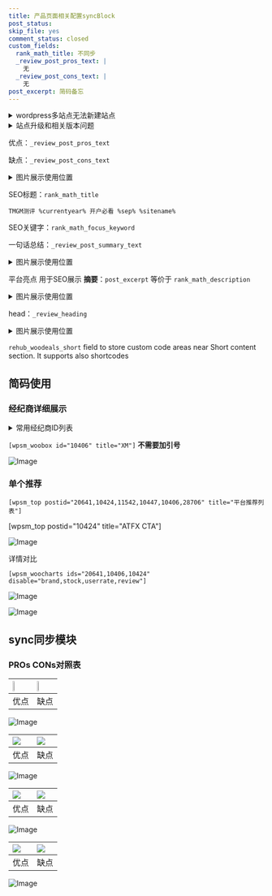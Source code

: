 ```yaml
---
title: 产品页面相关配置syncBlock
post_status: 
skip_file: yes
comment_status: closed
custom_fields:
  rank_math_title: 不同步
  _review_post_pros_text: |
    无
  _review_post_cons_text: |
    无
post_excerpt: 简码备忘
---
```

<details><summary>wordpress多站点无法新建站点</summary>

<li>和报错需要清理cookies一样的原因</li>
<li>wp-config.php里面<code>define( 'SUBDOMAIN_INSTALL', false );//子域名安装</code></li>
<li>新建子站点是用<code>define( 'SUBDOMAIN_INSTALL', true);//子域名安装</code> 完成以后，改成<code>false</code></li>
</details>

<details><summary>站点升级和相关版本问题</summary>

<p>wordpress：5.9.9
woocommerce：7.5.1
出现问题的地方：主题选项里面>><strong>Product layout >>compact style</strong></p>
<p>如何出现没有用过的字段 导致无法保存。先导出配置 然后进行修改，后面再次恢复即可。</p>
<p>出现部分字段无法显示时，需要返回默认布局后，对产品进行保存就好了。</p>
<p></p>
</details>

优点：`_review_post_pros_text`

缺点：`_review_post_cons_text`

<details><summary>图片展示使用位置</summary>

<img src="https://prod-files-secure.s3.us-west-2.amazonaws.com/39ed1227-6d7d-4570-be36-9ccd4a2c4241/f51d3d83-55d4-4bdf-9604-f37ec77ab556/Untitled.png?X-Amz-Algorithm=AWS4-HMAC-SHA256&X-Amz-Content-Sha256=UNSIGNED-PAYLOAD&X-Amz-Credential=ASIAZI2LB466ZQLW4Y5X%2F20250211%2Fus-west-2%2Fs3%2Faws4_request&X-Amz-Date=20250211T165520Z&X-Amz-Expires=3600&X-Amz-Security-Token=IQoJb3JpZ2luX2VjEMH%2F%2F%2F%2F%2F%2F%2F%2F%2F%2FwEaCXVzLXdlc3QtMiJGMEQCIEPnozMVrAlqQNcUmgizqTZEH%2BPmtWKEeH9uY6e%2B6hNeAiBOrOoM8dbIpDMQrRGz9VnIejXP7X0Gf4zHOL3egoFbISqIBAja%2F%2F%2F%2F%2F%2F%2F%2F%2F%2F8BEAAaDDYzNzQyMzE4MzgwNSIMXMWqvFZ73ehYIHzMKtwDqZq3TTrc8Zfu4ggLyk2MvEsLUYo82aq%2B4ybkOhVmlYXHQwPmMnnE4WvhZDjm%2B8Na9Zjks3WurZp0KTGVTGq71pIn59%2F5aJJKbgbXjwlnTdo%2F1mvw%2Bf4Z6737YDhWDCmt4rBLf4fP8teZqerU1Bm%2BgAf1NF%2Fq%2ByN2c7pxIV6MC1b3uXXJfu8%2FlhdZM00o1FgFNH0T3WRpMfMWaAWDU2MaziAyY6L1sqkn0AFHfpEe4H5t20h1QD0c%2BzhX%2FPFIRUmabkesS1D3XSILFrIJ7R2o4xIidFT0kulKxRii4nXQN7GW3T7Q8bRBlqynrZzGzm07y6%2FYoF4gZprfHrC3m6h8G%2F8aINxahH7Lv7Nzpbt0K3nRtOIdyq99WiADwm2FciEVeNheKeDuwGbBnYyrxkTRfWblDcRSNxbBWPcKbiuGJlxJOTeCKGlcz6zSlQ1ut1vHYFvvD6VQ8OpB2sNKUDoOmgbXy1zeWmSyb7rluY19sIk%2BmGnJYfHoVAVFH65spmIRHyv%2FQ%2B6ya2hPbVzYR5Mq6OCx5ddWjb5AFUcB7JMzPYumr05l4Wbms9RMfbIiBteGwJFKMJp6knVmY7Q9dMOrmpHrToKvea1P4rsfiVii4p8Xq8r4gjG55iFh0LAwz%2FatvQY6pgGvoeizmAVt%2B%2BdXkHic6v2p2tWAElFS8NsXYlAOhzpDD8GWp9ZypdSTj9wI3x5xVBTj6twDCD2G7wYwQnEoBD0CSbuVUmHUwJPaCABJkYZPunH7ITqs8PThGvG0Ap4i4JjpbmrlKGN9F74yHeaUXfPjvw7xrx6wLg5z8d6z019PP79KfQpzVk0uXnwC%2BXd8HGgvLHCQPxuf1Lg9JfwmW0xWtvMfs0vi&X-Amz-Signature=5823ba89786f3eb3886fe8aa26bda8c91837c33f15bc62f77dbd913c9000caee&X-Amz-SignedHeaders=host&x-id=GetObject" alt="Image">
</details>

SEO标题：`rank_math_title`

`TMGM测评 %currentyear% 开户必看 %sep% %sitename%`

SEO关键字：`rank_math_focus_keyword`

一句话总结：`_review_post_summary_text`

<details><summary>图片展示使用位置</summary>

<img src="https://prod-files-secure.s3.us-west-2.amazonaws.com/39ed1227-6d7d-4570-be36-9ccd4a2c4241/4b96a922-296c-4f4e-8630-d1c870cbce01/Untitled.png?X-Amz-Algorithm=AWS4-HMAC-SHA256&X-Amz-Content-Sha256=UNSIGNED-PAYLOAD&X-Amz-Credential=ASIAZI2LB466W7SKF2WO%2F20250211%2Fus-west-2%2Fs3%2Faws4_request&X-Amz-Date=20250211T165520Z&X-Amz-Expires=3600&X-Amz-Security-Token=IQoJb3JpZ2luX2VjEMH%2F%2F%2F%2F%2F%2F%2F%2F%2F%2FwEaCXVzLXdlc3QtMiJIMEYCIQDOiKJBWLDgfUsE3Y1MBzW%2F5bv4USpNlYTqXX1q5PivWQIhAPvVycmbhJCmOzHEStPTkyJ5Hx563Z%2FDguisr0JG9ojjKogECNr%2F%2F%2F%2F%2F%2F%2F%2F%2F%2FwEQABoMNjM3NDIzMTgzODA1IgyKlz0i4TCOUE3%2FfGcq3APYhPXMOotQwhHWOi8HihurBUzcm7DdP5xADShDJeEqSMqJC4ToFzKo04rzWQ7%2Bwt7yAYH1bwtEUnreKQHQWoos0FCcifVm4ihsqIKM6jzsFpILq3hIpa8UfNWh5eIMITlTr8h0U93S97UgaLRHiKDzHtgy25soq0N7suTzD9fXih7p1atsTD19E6Wp9a%2FoLh01sX0rrjOJOcO59wxcB4CB3Z7tj54EiBODhfVq51vVHPkmaec45yi1hZT9oQtRagpcpJf7PgQCTALGcz9rCBmTcK3wuDi4JfNfs9LC3T984LIsTHAUOf4%2BcSzEjOKRkYmKHdGjGH7ozDPWr9dMbrYI3A8E6UdTc5LYQVjH5PoUPGWRTJ%2F9tAXzKhaFZZ6guyuLGw6soPxtH4U7FmMh5t%2B3x7vmPT09HykD%2FIV5KWpeGf5esQ2pu0dtPpPG098n%2BHJ7fYv8YYQwAPr%2Fp1VUWym%2Fo%2Fn2oSx1tNv13sT%2BjzQ9eCgPqCe8283uZrXIeDtOUA1IQfXZlEkAHdBr7%2B6dFWmjrMNfmG1KgOwbE94n8SCNzu5O15wf%2B6sCCdoqzsZ%2Be62xocAWpbzqvNjGagBDXZ0L%2F92dT0Mw2eELn22UgxAGTXS4ec86G2YR8greATCJ9q29BjqkARSEtdWGHpijcIpgrJhckM0ZOLNmIEHgMbVwUp50h2Q8cB%2FerMpZ5iERVORYXVVs7yYkzTCZBOCayAinspyB%2F36MR8MWnVBXoCV5ilvwiM8%2FIBoEbsfJFpSVzdYIffJoEaZtuahi48cler8jBoKURveOhYN3hymBu6dL1hvpdgYn684sjm3NeYJcGBn%2Ff3eXCURW2pic8ar05o5r2D8a8kHE9jAK&X-Amz-Signature=a6eb22b15669327f3c6b6a751a1b06846c79e011c20232c9878c0583481770aa&X-Amz-SignedHeaders=host&x-id=GetObject" alt="Image">
</details>

平台亮点 用于SEO展示 **摘要**：`post_excerpt`  等价于 `rank_math_description`

<details><summary>图片展示使用位置</summary>

<img src="https://prod-files-secure.s3.us-west-2.amazonaws.com/39ed1227-6d7d-4570-be36-9ccd4a2c4241/1ee11f63-b60a-4dfe-a7a7-d58ff23b5d88/Untitled.png?X-Amz-Algorithm=AWS4-HMAC-SHA256&X-Amz-Content-Sha256=UNSIGNED-PAYLOAD&X-Amz-Credential=ASIAZI2LB466VVG377E7%2F20250211%2Fus-west-2%2Fs3%2Faws4_request&X-Amz-Date=20250211T165521Z&X-Amz-Expires=3600&X-Amz-Security-Token=IQoJb3JpZ2luX2VjEMH%2F%2F%2F%2F%2F%2F%2F%2F%2F%2FwEaCXVzLXdlc3QtMiJHMEUCIAkjQcnPStmN5llCx8Xbdh4YfooIKe28thiqodJKWJ6lAiEAzQ9TTqkrfCbBc05cKvQ%2FZ%2BO3ugOp5ySnwrtRIPvxtnkqiAQI2f%2F%2F%2F%2F%2F%2F%2F%2F%2F%2FARAAGgw2Mzc0MjMxODM4MDUiDPHDy4WDBJWhbyZA0SrcA%2FIeKjRHnRdapV3WY534UJ%2BNpH2%2BnxWnQ3HDh1p5kEYJ%2Bc4t7ysOPM31IR4ft1V4sz7m6hKKi4Fpcao6%2Bh3u3xsHfXCHWP2OFLdP1ac8oycGQjDaTOJYZ0lnS1uR1b3JxVojtGrfWxL7m4g3Za0QfpjDCKemynIRhL4NSNZ6wn7BW85t9QbUeX9YBY9AeF8z4IWBsfT4gDTIdxjXbaH0fH7dJ%2FYtVkOIsdEwNi2YHYjNJtW2sTuQFVHCHCK1HGflrK8J1bptezZ9JsPuTyhn1TN5v2fFBl3kM%2BhLMgyMiEDVikBFq%2BNK1eTSyvHAJ56vmzo748TYbpUNHhRyRjNRI7LL%2FtK%2Fe6zY2U3CtGwcoBEW1BPUJA4EOtHvUCG74%2FhThWBbJ7UAGSf9CgMHrwnKjy1Ft8C1TiOthkKRuxu5XODWu9y3u5BhMxiRp%2FCDNyu1OIsbLNoCAkePLbn5Q%2BBwXaevHHVxqK1e1vxI175z9Q5b%2Bcc3Br8%2Bx4o00Y2xsxyzqYKbFWyYLnAJ32YnCpAyQiKjNXcO06SgDgid7Jch3mNnNzRFqXitjvr0o5oQ1xLpJxdc5tNmZaLxHMObZtnEyEbPeWWPguRM89Vk3o2AXxqfjfNUb5YhDFTNB8%2FGMJD3rb0GOqUBGsRzexLlGrp4sRpf0gjx0csBVEW7dm7nTjoKneZO9HdOXbWti%2FeBMEuVETuRmJX1rBowAXuUVKtFXRFguHqvYsGUf9UrlMdM%2FzC0b957xkGkZEpUhoaoIWP8nq8BGNXCl9XANZCuaUJTfE4PsuHQHUT4K%2BM2zVpP24T5nQQ6pgkfDoOT04X7hJSAhNQiBzt%2BDAeo0%2By3P1tNCC0vHfwYXcBlMQxo&X-Amz-Signature=21c653ff82e72a5df384b826e511bc06c17b2bb8c3ed03e28b4c6037a4e32d78&X-Amz-SignedHeaders=host&x-id=GetObject" alt="Image">
<img src="https://prod-files-secure.s3.us-west-2.amazonaws.com/39ed1227-6d7d-4570-be36-9ccd4a2c4241/ad4118b5-78d8-4fbe-801e-3b29b5d99c01/Untitled.png?X-Amz-Algorithm=AWS4-HMAC-SHA256&X-Amz-Content-Sha256=UNSIGNED-PAYLOAD&X-Amz-Credential=ASIAZI2LB466VVG377E7%2F20250211%2Fus-west-2%2Fs3%2Faws4_request&X-Amz-Date=20250211T165521Z&X-Amz-Expires=3600&X-Amz-Security-Token=IQoJb3JpZ2luX2VjEMH%2F%2F%2F%2F%2F%2F%2F%2F%2F%2FwEaCXVzLXdlc3QtMiJHMEUCIAkjQcnPStmN5llCx8Xbdh4YfooIKe28thiqodJKWJ6lAiEAzQ9TTqkrfCbBc05cKvQ%2FZ%2BO3ugOp5ySnwrtRIPvxtnkqiAQI2f%2F%2F%2F%2F%2F%2F%2F%2F%2F%2FARAAGgw2Mzc0MjMxODM4MDUiDPHDy4WDBJWhbyZA0SrcA%2FIeKjRHnRdapV3WY534UJ%2BNpH2%2BnxWnQ3HDh1p5kEYJ%2Bc4t7ysOPM31IR4ft1V4sz7m6hKKi4Fpcao6%2Bh3u3xsHfXCHWP2OFLdP1ac8oycGQjDaTOJYZ0lnS1uR1b3JxVojtGrfWxL7m4g3Za0QfpjDCKemynIRhL4NSNZ6wn7BW85t9QbUeX9YBY9AeF8z4IWBsfT4gDTIdxjXbaH0fH7dJ%2FYtVkOIsdEwNi2YHYjNJtW2sTuQFVHCHCK1HGflrK8J1bptezZ9JsPuTyhn1TN5v2fFBl3kM%2BhLMgyMiEDVikBFq%2BNK1eTSyvHAJ56vmzo748TYbpUNHhRyRjNRI7LL%2FtK%2Fe6zY2U3CtGwcoBEW1BPUJA4EOtHvUCG74%2FhThWBbJ7UAGSf9CgMHrwnKjy1Ft8C1TiOthkKRuxu5XODWu9y3u5BhMxiRp%2FCDNyu1OIsbLNoCAkePLbn5Q%2BBwXaevHHVxqK1e1vxI175z9Q5b%2Bcc3Br8%2Bx4o00Y2xsxyzqYKbFWyYLnAJ32YnCpAyQiKjNXcO06SgDgid7Jch3mNnNzRFqXitjvr0o5oQ1xLpJxdc5tNmZaLxHMObZtnEyEbPeWWPguRM89Vk3o2AXxqfjfNUb5YhDFTNB8%2FGMJD3rb0GOqUBGsRzexLlGrp4sRpf0gjx0csBVEW7dm7nTjoKneZO9HdOXbWti%2FeBMEuVETuRmJX1rBowAXuUVKtFXRFguHqvYsGUf9UrlMdM%2FzC0b957xkGkZEpUhoaoIWP8nq8BGNXCl9XANZCuaUJTfE4PsuHQHUT4K%2BM2zVpP24T5nQQ6pgkfDoOT04X7hJSAhNQiBzt%2BDAeo0%2By3P1tNCC0vHfwYXcBlMQxo&X-Amz-Signature=3cf58324207f01ad9e838f3fb2b5f5280a99b6d877945b32eaf38acf6dc89059&X-Amz-SignedHeaders=host&x-id=GetObject" alt="Image">
<img src="https://prod-files-secure.s3.us-west-2.amazonaws.com/39ed1227-6d7d-4570-be36-9ccd4a2c4241/a38cf7c9-a79c-4b64-9e94-13589fe0758b/Untitled.png?X-Amz-Algorithm=AWS4-HMAC-SHA256&X-Amz-Content-Sha256=UNSIGNED-PAYLOAD&X-Amz-Credential=ASIAZI2LB466VVG377E7%2F20250211%2Fus-west-2%2Fs3%2Faws4_request&X-Amz-Date=20250211T165521Z&X-Amz-Expires=3600&X-Amz-Security-Token=IQoJb3JpZ2luX2VjEMH%2F%2F%2F%2F%2F%2F%2F%2F%2F%2FwEaCXVzLXdlc3QtMiJHMEUCIAkjQcnPStmN5llCx8Xbdh4YfooIKe28thiqodJKWJ6lAiEAzQ9TTqkrfCbBc05cKvQ%2FZ%2BO3ugOp5ySnwrtRIPvxtnkqiAQI2f%2F%2F%2F%2F%2F%2F%2F%2F%2F%2FARAAGgw2Mzc0MjMxODM4MDUiDPHDy4WDBJWhbyZA0SrcA%2FIeKjRHnRdapV3WY534UJ%2BNpH2%2BnxWnQ3HDh1p5kEYJ%2Bc4t7ysOPM31IR4ft1V4sz7m6hKKi4Fpcao6%2Bh3u3xsHfXCHWP2OFLdP1ac8oycGQjDaTOJYZ0lnS1uR1b3JxVojtGrfWxL7m4g3Za0QfpjDCKemynIRhL4NSNZ6wn7BW85t9QbUeX9YBY9AeF8z4IWBsfT4gDTIdxjXbaH0fH7dJ%2FYtVkOIsdEwNi2YHYjNJtW2sTuQFVHCHCK1HGflrK8J1bptezZ9JsPuTyhn1TN5v2fFBl3kM%2BhLMgyMiEDVikBFq%2BNK1eTSyvHAJ56vmzo748TYbpUNHhRyRjNRI7LL%2FtK%2Fe6zY2U3CtGwcoBEW1BPUJA4EOtHvUCG74%2FhThWBbJ7UAGSf9CgMHrwnKjy1Ft8C1TiOthkKRuxu5XODWu9y3u5BhMxiRp%2FCDNyu1OIsbLNoCAkePLbn5Q%2BBwXaevHHVxqK1e1vxI175z9Q5b%2Bcc3Br8%2Bx4o00Y2xsxyzqYKbFWyYLnAJ32YnCpAyQiKjNXcO06SgDgid7Jch3mNnNzRFqXitjvr0o5oQ1xLpJxdc5tNmZaLxHMObZtnEyEbPeWWPguRM89Vk3o2AXxqfjfNUb5YhDFTNB8%2FGMJD3rb0GOqUBGsRzexLlGrp4sRpf0gjx0csBVEW7dm7nTjoKneZO9HdOXbWti%2FeBMEuVETuRmJX1rBowAXuUVKtFXRFguHqvYsGUf9UrlMdM%2FzC0b957xkGkZEpUhoaoIWP8nq8BGNXCl9XANZCuaUJTfE4PsuHQHUT4K%2BM2zVpP24T5nQQ6pgkfDoOT04X7hJSAhNQiBzt%2BDAeo0%2By3P1tNCC0vHfwYXcBlMQxo&X-Amz-Signature=06951d7583e477d2c75afef8a3c83e19974d5b383f314dbae65005c289a18c55&X-Amz-SignedHeaders=host&x-id=GetObject" alt="Image">
<img src="https://prod-files-secure.s3.us-west-2.amazonaws.com/39ed1227-6d7d-4570-be36-9ccd4a2c4241/7da6fc1e-d2ac-42ae-8c75-cb5749aa18f6/Untitled.png?X-Amz-Algorithm=AWS4-HMAC-SHA256&X-Amz-Content-Sha256=UNSIGNED-PAYLOAD&X-Amz-Credential=ASIAZI2LB466VVG377E7%2F20250211%2Fus-west-2%2Fs3%2Faws4_request&X-Amz-Date=20250211T165521Z&X-Amz-Expires=3600&X-Amz-Security-Token=IQoJb3JpZ2luX2VjEMH%2F%2F%2F%2F%2F%2F%2F%2F%2F%2FwEaCXVzLXdlc3QtMiJHMEUCIAkjQcnPStmN5llCx8Xbdh4YfooIKe28thiqodJKWJ6lAiEAzQ9TTqkrfCbBc05cKvQ%2FZ%2BO3ugOp5ySnwrtRIPvxtnkqiAQI2f%2F%2F%2F%2F%2F%2F%2F%2F%2F%2FARAAGgw2Mzc0MjMxODM4MDUiDPHDy4WDBJWhbyZA0SrcA%2FIeKjRHnRdapV3WY534UJ%2BNpH2%2BnxWnQ3HDh1p5kEYJ%2Bc4t7ysOPM31IR4ft1V4sz7m6hKKi4Fpcao6%2Bh3u3xsHfXCHWP2OFLdP1ac8oycGQjDaTOJYZ0lnS1uR1b3JxVojtGrfWxL7m4g3Za0QfpjDCKemynIRhL4NSNZ6wn7BW85t9QbUeX9YBY9AeF8z4IWBsfT4gDTIdxjXbaH0fH7dJ%2FYtVkOIsdEwNi2YHYjNJtW2sTuQFVHCHCK1HGflrK8J1bptezZ9JsPuTyhn1TN5v2fFBl3kM%2BhLMgyMiEDVikBFq%2BNK1eTSyvHAJ56vmzo748TYbpUNHhRyRjNRI7LL%2FtK%2Fe6zY2U3CtGwcoBEW1BPUJA4EOtHvUCG74%2FhThWBbJ7UAGSf9CgMHrwnKjy1Ft8C1TiOthkKRuxu5XODWu9y3u5BhMxiRp%2FCDNyu1OIsbLNoCAkePLbn5Q%2BBwXaevHHVxqK1e1vxI175z9Q5b%2Bcc3Br8%2Bx4o00Y2xsxyzqYKbFWyYLnAJ32YnCpAyQiKjNXcO06SgDgid7Jch3mNnNzRFqXitjvr0o5oQ1xLpJxdc5tNmZaLxHMObZtnEyEbPeWWPguRM89Vk3o2AXxqfjfNUb5YhDFTNB8%2FGMJD3rb0GOqUBGsRzexLlGrp4sRpf0gjx0csBVEW7dm7nTjoKneZO9HdOXbWti%2FeBMEuVETuRmJX1rBowAXuUVKtFXRFguHqvYsGUf9UrlMdM%2FzC0b957xkGkZEpUhoaoIWP8nq8BGNXCl9XANZCuaUJTfE4PsuHQHUT4K%2BM2zVpP24T5nQQ6pgkfDoOT04X7hJSAhNQiBzt%2BDAeo0%2By3P1tNCC0vHfwYXcBlMQxo&X-Amz-Signature=53bde37922b5cf58382f9789bbf80b6edd36c26954c6868a9acb97c1f9051fa7&X-Amz-SignedHeaders=host&x-id=GetObject" alt="Image">
<img src="https://prod-files-secure.s3.us-west-2.amazonaws.com/39ed1227-6d7d-4570-be36-9ccd4a2c4241/7e97f40a-eaee-47f5-b2f9-475f96808fa7/Untitled.png?X-Amz-Algorithm=AWS4-HMAC-SHA256&X-Amz-Content-Sha256=UNSIGNED-PAYLOAD&X-Amz-Credential=ASIAZI2LB466VVG377E7%2F20250211%2Fus-west-2%2Fs3%2Faws4_request&X-Amz-Date=20250211T165521Z&X-Amz-Expires=3600&X-Amz-Security-Token=IQoJb3JpZ2luX2VjEMH%2F%2F%2F%2F%2F%2F%2F%2F%2F%2FwEaCXVzLXdlc3QtMiJHMEUCIAkjQcnPStmN5llCx8Xbdh4YfooIKe28thiqodJKWJ6lAiEAzQ9TTqkrfCbBc05cKvQ%2FZ%2BO3ugOp5ySnwrtRIPvxtnkqiAQI2f%2F%2F%2F%2F%2F%2F%2F%2F%2F%2FARAAGgw2Mzc0MjMxODM4MDUiDPHDy4WDBJWhbyZA0SrcA%2FIeKjRHnRdapV3WY534UJ%2BNpH2%2BnxWnQ3HDh1p5kEYJ%2Bc4t7ysOPM31IR4ft1V4sz7m6hKKi4Fpcao6%2Bh3u3xsHfXCHWP2OFLdP1ac8oycGQjDaTOJYZ0lnS1uR1b3JxVojtGrfWxL7m4g3Za0QfpjDCKemynIRhL4NSNZ6wn7BW85t9QbUeX9YBY9AeF8z4IWBsfT4gDTIdxjXbaH0fH7dJ%2FYtVkOIsdEwNi2YHYjNJtW2sTuQFVHCHCK1HGflrK8J1bptezZ9JsPuTyhn1TN5v2fFBl3kM%2BhLMgyMiEDVikBFq%2BNK1eTSyvHAJ56vmzo748TYbpUNHhRyRjNRI7LL%2FtK%2Fe6zY2U3CtGwcoBEW1BPUJA4EOtHvUCG74%2FhThWBbJ7UAGSf9CgMHrwnKjy1Ft8C1TiOthkKRuxu5XODWu9y3u5BhMxiRp%2FCDNyu1OIsbLNoCAkePLbn5Q%2BBwXaevHHVxqK1e1vxI175z9Q5b%2Bcc3Br8%2Bx4o00Y2xsxyzqYKbFWyYLnAJ32YnCpAyQiKjNXcO06SgDgid7Jch3mNnNzRFqXitjvr0o5oQ1xLpJxdc5tNmZaLxHMObZtnEyEbPeWWPguRM89Vk3o2AXxqfjfNUb5YhDFTNB8%2FGMJD3rb0GOqUBGsRzexLlGrp4sRpf0gjx0csBVEW7dm7nTjoKneZO9HdOXbWti%2FeBMEuVETuRmJX1rBowAXuUVKtFXRFguHqvYsGUf9UrlMdM%2FzC0b957xkGkZEpUhoaoIWP8nq8BGNXCl9XANZCuaUJTfE4PsuHQHUT4K%2BM2zVpP24T5nQQ6pgkfDoOT04X7hJSAhNQiBzt%2BDAeo0%2By3P1tNCC0vHfwYXcBlMQxo&X-Amz-Signature=1335b8e5626ad135e9256fccbeb5f024931fa7ed26b91322e0abf6aebe2991c0&X-Amz-SignedHeaders=host&x-id=GetObject" alt="Image">
</details>

head：`_review_heading`

<details><summary>图片展示使用位置</summary>

<img src="https://prod-files-secure.s3.us-west-2.amazonaws.com/39ed1227-6d7d-4570-be36-9ccd4a2c4241/3a4650ad-9887-415c-889a-edd51fa54f27/Untitled.png?X-Amz-Algorithm=AWS4-HMAC-SHA256&X-Amz-Content-Sha256=UNSIGNED-PAYLOAD&X-Amz-Credential=ASIAZI2LB466ZN4R4GNK%2F20250211%2Fus-west-2%2Fs3%2Faws4_request&X-Amz-Date=20250211T165521Z&X-Amz-Expires=3600&X-Amz-Security-Token=IQoJb3JpZ2luX2VjEMH%2F%2F%2F%2F%2F%2F%2F%2F%2F%2FwEaCXVzLXdlc3QtMiJIMEYCIQDsF1a3SPZYtcNVwdnMsnX28MeZqoz9uSMg%2FumHMBSjYQIhAMcX6%2FdIAbC0zmb%2FDLR0Oy61elj72uqmdP8n5UuoxgyMKogECNr%2F%2F%2F%2F%2F%2F%2F%2F%2F%2FwEQABoMNjM3NDIzMTgzODA1Igye%2Bq%2BnfSsouX26v0Yq3AMTF73ItK62%2FuWb%2B4%2F%2F9m0lple2r%2FfqT4isJ3QL7Y68cj8Ik1IOytd3Y1py51vuMkjCa1Q03wGEFrCcBQCD3ZIZkD7xPbiZoYRJD6crNZV8o%2FFwKoZOGOtkx3ToQcd0X0%2B2EZNTj9lJ%2BQrUachsDapdz7uUfIKcz4DtD0U4Zjmlhmmy1TSyD8YkdZIDFsNmiib3K44fLbqgVUiTd9Dwt0FrIL4ldVquZxDLhmU87NFPt%2BuTaVgikZZBY%2Bo%2BaFiHZAmqCcA4PWRKJKZrmdw%2B6tkcaXsF5o41S4ykCrUulSYkQLEzsiLOX4b6SYdgZHz6Dqel%2BZIpl%2F1xGESvEDHE5aKyMxmLTM86n6EnB%2Fc8NueIp55y%2BWeqHtDhdPfkFcxEVZJIn5Njy3u2%2FyDUeTXGXWINvNLIu5ZR%2BWEFfYK7j5o%2FYUrjgDnXT8bVwBg6ttjPTsCE2h6QL3qFXzVCMPeSFlKU85MAnFhTlXop101JX7XyBZZAy0qVlrZIBqr2DCzQeQxfoT7xSB2Ognoa3vsA0CZPGtTQUYgbZK1My3PGpfyIs4ReZgnj03y7e0mO%2BqKCJW59P8s77AIGigznKJysHTJlCjRneANi7%2B%2FP7doXhjrWmf9%2BhAK02aNCx9kVADCU9q29BjqkAdkaVlhCibOvfy1BDceKPuheHgvLgL7EsIlrq5FcCcXF0MA6f0BlF7Xq1FPJYQg3cqomQqisdkoiZOgVBDl3LVVnUuF68aNNdl63OJHfwohCrbXF9UvGf1ODTSbvii1ktu4nLnYVKq%2B7%2B2nC4UzYo%2FBPvDwk%2Fh8D23U%2BDnhSgPvCqU1AnXwsm6KMxFfV5Kbr8CHOa4matZVAXcj9AcRq0h0ko9J7&X-Amz-Signature=972d9da0065d9ccba82bc45d51bcc1941b935bc8f7e31ced811a3139bd82f7ad&X-Amz-SignedHeaders=host&x-id=GetObject" alt="Image">
</details>

`rehub_woodeals_short`	field to store custom code areas near Short content section. It supports also shortcodes



## 简码使用

### 经纪商详细展示

<details><summary>常用经纪商ID列表</summary>

<pre><code class="php">嘉盛 ===> 20641  [wpsm_woobox id="20641" title="嘉盛"]
易信easymarkets ===> 11542  [wpsm_woobox id="11542" title="易信easymarkets"]
ATFX外汇 ===> 10424  [wpsm_woobox id="10424" title="ATFX"]
XM ===> 10406  [wpsm_woobox id="10406" title="XM"]
TMGM ===> 29622  [wpsm_woobox id="29622" title="TMGM"]
HYCM ===> 10447  [wpsm_woobox id="10447" title="HYCM"]
fpmarkets澳福外汇 ===> 20639  [wpsm_woobox id="20639" title="fpmarkets澳福外汇"]</code></pre>
</details>

`[wpsm_woobox id="10406" title="XM"]` **不需要加引号**

![Image](https://prod-files-secure.s3.us-west-2.amazonaws.com/39ed1227-6d7d-4570-be36-9ccd4a2c4241/4f898f9d-0fa7-4e43-acd3-ac6bc7be575a/Untitled.png?X-Amz-Algorithm=AWS4-HMAC-SHA256&X-Amz-Content-Sha256=UNSIGNED-PAYLOAD&X-Amz-Credential=ASIAZI2LB466ZGLFOWL5%2F20250211%2Fus-west-2%2Fs3%2Faws4_request&X-Amz-Date=20250211T165519Z&X-Amz-Expires=3600&X-Amz-Security-Token=IQoJb3JpZ2luX2VjEMH%2F%2F%2F%2F%2F%2F%2F%2F%2F%2FwEaCXVzLXdlc3QtMiJGMEQCIBNlHYWe1hfWPhdjqPx%2FVGCF65Rzq%2BSKacpHIJTsskwsAiAw3%2FqerMlQgKP0zRKGiJ7AFXCU6oZMfbUOLpcv4Zij%2FiqIBAja%2F%2F%2F%2F%2F%2F%2F%2F%2F%2F8BEAAaDDYzNzQyMzE4MzgwNSIMkmi6XKSiWe6jNIllKtwDSBQRajQhtwC%2BiXWbrnvXm%2FI9vKQ7kn6miS7NJVnlSbsDhcw9A7%2FzZK2B%2Brxt8dDr%2FcyfYZ1kQzW3zfusdDYpsclyqXRqXeXCd9RSKbtd47EQra0%2B6cDM2U2tNUXQiC7HWuPFAWdAJYgaboJVGBgVQ%2F6iN94nrK5El7d0x3SrDJa1D7JEEhrMrZnPkV7wa5f7TaMfflxska5rZoMpyhK16zVsmnd%2BbZ7xOnF2FakNEP4o9Cg5WrtuwmDYjsgaEKS4yZbYC6%2Fo0fcp23bUse7oRCOhUJwQ8BI9%2BZbSQlQnGA0MB4AVRtDeN8N7%2FbAkbIH3%2Ftev4VbdnAgxi0fuoEev%2B9Z8yabKoJztkuQr%2BFgl2n3kZKczmmhC%2FlNJ4zuTqi5sdTBat8c43zu7CaVCDZaxkdj8QLmR5X2ZiCHMvhGDxhis3Jv4pGfmO4Ini3%2F292SFHHlCg%2BB1%2F%2B%2FNixdxu7AXW6dzd6vrBfiFoEfkENkS5n2ZYaNSyoQSwJLMgJivwBl4SkkbFeCoPuUx5ejChDYX4n1y8g2kcsiMi2GmEey9kOmW%2FFYYKvtTgCOmt7JGcLIXTiOh%2FiEAVg4lUTMC8SlBPMUDAwhtfRNnwxWoh480lbNn3im3eKgAkvK2s3Qwk%2FatvQY6pgHshOUyg03BeWPjyOVY93C2nFX3%2BwN1vuOFkxybVsn28MvqrgRCg5C%2FCm11Dv8Ma6BUIEmC9DOaYgcFZXxyfazQtDIcx8DN9VkKKVvi3XlYuhq9y%2F%2BHA53yRgxiU3E8TwqJmglH%2Fojlh3Ow0gt31OAvFesoIb9C3esMqUkOqe%2FsePzGje3kkUzQyr4n11V5qgjspHidbv1UflyRIP4YgQkEUoVTHIS1&X-Amz-Signature=821298a7a1aa9a9d358b6c4cb82fdb876c564931c41c588bd3f570377d4ce92b&X-Amz-SignedHeaders=host&x-id=GetObject)

### 单个推荐
`[wpsm_top postid="20641,10424,11542,10447,10406,28706" title="平台推荐列表"]`

[wpsm_top postid="10424" title="ATFX CTA"]

![Image](https://prod-files-secure.s3.us-west-2.amazonaws.com/39ed1227-6d7d-4570-be36-9ccd4a2c4241/5ac620dc-51a8-48b6-b55d-91f47299193c/Untitled.png?X-Amz-Algorithm=AWS4-HMAC-SHA256&X-Amz-Content-Sha256=UNSIGNED-PAYLOAD&X-Amz-Credential=ASIAZI2LB466ZGLFOWL5%2F20250211%2Fus-west-2%2Fs3%2Faws4_request&X-Amz-Date=20250211T165519Z&X-Amz-Expires=3600&X-Amz-Security-Token=IQoJb3JpZ2luX2VjEMH%2F%2F%2F%2F%2F%2F%2F%2F%2F%2FwEaCXVzLXdlc3QtMiJGMEQCIBNlHYWe1hfWPhdjqPx%2FVGCF65Rzq%2BSKacpHIJTsskwsAiAw3%2FqerMlQgKP0zRKGiJ7AFXCU6oZMfbUOLpcv4Zij%2FiqIBAja%2F%2F%2F%2F%2F%2F%2F%2F%2F%2F8BEAAaDDYzNzQyMzE4MzgwNSIMkmi6XKSiWe6jNIllKtwDSBQRajQhtwC%2BiXWbrnvXm%2FI9vKQ7kn6miS7NJVnlSbsDhcw9A7%2FzZK2B%2Brxt8dDr%2FcyfYZ1kQzW3zfusdDYpsclyqXRqXeXCd9RSKbtd47EQra0%2B6cDM2U2tNUXQiC7HWuPFAWdAJYgaboJVGBgVQ%2F6iN94nrK5El7d0x3SrDJa1D7JEEhrMrZnPkV7wa5f7TaMfflxska5rZoMpyhK16zVsmnd%2BbZ7xOnF2FakNEP4o9Cg5WrtuwmDYjsgaEKS4yZbYC6%2Fo0fcp23bUse7oRCOhUJwQ8BI9%2BZbSQlQnGA0MB4AVRtDeN8N7%2FbAkbIH3%2Ftev4VbdnAgxi0fuoEev%2B9Z8yabKoJztkuQr%2BFgl2n3kZKczmmhC%2FlNJ4zuTqi5sdTBat8c43zu7CaVCDZaxkdj8QLmR5X2ZiCHMvhGDxhis3Jv4pGfmO4Ini3%2F292SFHHlCg%2BB1%2F%2B%2FNixdxu7AXW6dzd6vrBfiFoEfkENkS5n2ZYaNSyoQSwJLMgJivwBl4SkkbFeCoPuUx5ejChDYX4n1y8g2kcsiMi2GmEey9kOmW%2FFYYKvtTgCOmt7JGcLIXTiOh%2FiEAVg4lUTMC8SlBPMUDAwhtfRNnwxWoh480lbNn3im3eKgAkvK2s3Qwk%2FatvQY6pgHshOUyg03BeWPjyOVY93C2nFX3%2BwN1vuOFkxybVsn28MvqrgRCg5C%2FCm11Dv8Ma6BUIEmC9DOaYgcFZXxyfazQtDIcx8DN9VkKKVvi3XlYuhq9y%2F%2BHA53yRgxiU3E8TwqJmglH%2Fojlh3Ow0gt31OAvFesoIb9C3esMqUkOqe%2FsePzGje3kkUzQyr4n11V5qgjspHidbv1UflyRIP4YgQkEUoVTHIS1&X-Amz-Signature=66f22710de6d4acfbeb56fa9083d06a5aa4cde6edab1ade6f0a8f01213ec8b9b&X-Amz-SignedHeaders=host&x-id=GetObject)

详情对比

`[wpsm_woocharts ids="20641,10406,10424" disable="brand,stock,userrate,review"]`

![Image](https://prod-files-secure.s3.us-west-2.amazonaws.com/39ed1227-6d7d-4570-be36-9ccd4a2c4241/bf3ba45f-b9f3-4295-8aef-b4a495fd25f4/Untitled.png?X-Amz-Algorithm=AWS4-HMAC-SHA256&X-Amz-Content-Sha256=UNSIGNED-PAYLOAD&X-Amz-Credential=ASIAZI2LB466ZGLFOWL5%2F20250211%2Fus-west-2%2Fs3%2Faws4_request&X-Amz-Date=20250211T165519Z&X-Amz-Expires=3600&X-Amz-Security-Token=IQoJb3JpZ2luX2VjEMH%2F%2F%2F%2F%2F%2F%2F%2F%2F%2FwEaCXVzLXdlc3QtMiJGMEQCIBNlHYWe1hfWPhdjqPx%2FVGCF65Rzq%2BSKacpHIJTsskwsAiAw3%2FqerMlQgKP0zRKGiJ7AFXCU6oZMfbUOLpcv4Zij%2FiqIBAja%2F%2F%2F%2F%2F%2F%2F%2F%2F%2F8BEAAaDDYzNzQyMzE4MzgwNSIMkmi6XKSiWe6jNIllKtwDSBQRajQhtwC%2BiXWbrnvXm%2FI9vKQ7kn6miS7NJVnlSbsDhcw9A7%2FzZK2B%2Brxt8dDr%2FcyfYZ1kQzW3zfusdDYpsclyqXRqXeXCd9RSKbtd47EQra0%2B6cDM2U2tNUXQiC7HWuPFAWdAJYgaboJVGBgVQ%2F6iN94nrK5El7d0x3SrDJa1D7JEEhrMrZnPkV7wa5f7TaMfflxska5rZoMpyhK16zVsmnd%2BbZ7xOnF2FakNEP4o9Cg5WrtuwmDYjsgaEKS4yZbYC6%2Fo0fcp23bUse7oRCOhUJwQ8BI9%2BZbSQlQnGA0MB4AVRtDeN8N7%2FbAkbIH3%2Ftev4VbdnAgxi0fuoEev%2B9Z8yabKoJztkuQr%2BFgl2n3kZKczmmhC%2FlNJ4zuTqi5sdTBat8c43zu7CaVCDZaxkdj8QLmR5X2ZiCHMvhGDxhis3Jv4pGfmO4Ini3%2F292SFHHlCg%2BB1%2F%2B%2FNixdxu7AXW6dzd6vrBfiFoEfkENkS5n2ZYaNSyoQSwJLMgJivwBl4SkkbFeCoPuUx5ejChDYX4n1y8g2kcsiMi2GmEey9kOmW%2FFYYKvtTgCOmt7JGcLIXTiOh%2FiEAVg4lUTMC8SlBPMUDAwhtfRNnwxWoh480lbNn3im3eKgAkvK2s3Qwk%2FatvQY6pgHshOUyg03BeWPjyOVY93C2nFX3%2BwN1vuOFkxybVsn28MvqrgRCg5C%2FCm11Dv8Ma6BUIEmC9DOaYgcFZXxyfazQtDIcx8DN9VkKKVvi3XlYuhq9y%2F%2BHA53yRgxiU3E8TwqJmglH%2Fojlh3Ow0gt31OAvFesoIb9C3esMqUkOqe%2FsePzGje3kkUzQyr4n11V5qgjspHidbv1UflyRIP4YgQkEUoVTHIS1&X-Amz-Signature=4df5ac6adc796a83f09f51fe46351f535eb08b79bc69624d8924809027eebe59&X-Amz-SignedHeaders=host&x-id=GetObject)

![Image](https://prod-files-secure.s3.us-west-2.amazonaws.com/39ed1227-6d7d-4570-be36-9ccd4a2c4241/30bc56ef-f383-4b48-9768-2ebc9e436ec0/Untitled.png?X-Amz-Algorithm=AWS4-HMAC-SHA256&X-Amz-Content-Sha256=UNSIGNED-PAYLOAD&X-Amz-Credential=ASIAZI2LB466ZGLFOWL5%2F20250211%2Fus-west-2%2Fs3%2Faws4_request&X-Amz-Date=20250211T165519Z&X-Amz-Expires=3600&X-Amz-Security-Token=IQoJb3JpZ2luX2VjEMH%2F%2F%2F%2F%2F%2F%2F%2F%2F%2FwEaCXVzLXdlc3QtMiJGMEQCIBNlHYWe1hfWPhdjqPx%2FVGCF65Rzq%2BSKacpHIJTsskwsAiAw3%2FqerMlQgKP0zRKGiJ7AFXCU6oZMfbUOLpcv4Zij%2FiqIBAja%2F%2F%2F%2F%2F%2F%2F%2F%2F%2F8BEAAaDDYzNzQyMzE4MzgwNSIMkmi6XKSiWe6jNIllKtwDSBQRajQhtwC%2BiXWbrnvXm%2FI9vKQ7kn6miS7NJVnlSbsDhcw9A7%2FzZK2B%2Brxt8dDr%2FcyfYZ1kQzW3zfusdDYpsclyqXRqXeXCd9RSKbtd47EQra0%2B6cDM2U2tNUXQiC7HWuPFAWdAJYgaboJVGBgVQ%2F6iN94nrK5El7d0x3SrDJa1D7JEEhrMrZnPkV7wa5f7TaMfflxska5rZoMpyhK16zVsmnd%2BbZ7xOnF2FakNEP4o9Cg5WrtuwmDYjsgaEKS4yZbYC6%2Fo0fcp23bUse7oRCOhUJwQ8BI9%2BZbSQlQnGA0MB4AVRtDeN8N7%2FbAkbIH3%2Ftev4VbdnAgxi0fuoEev%2B9Z8yabKoJztkuQr%2BFgl2n3kZKczmmhC%2FlNJ4zuTqi5sdTBat8c43zu7CaVCDZaxkdj8QLmR5X2ZiCHMvhGDxhis3Jv4pGfmO4Ini3%2F292SFHHlCg%2BB1%2F%2B%2FNixdxu7AXW6dzd6vrBfiFoEfkENkS5n2ZYaNSyoQSwJLMgJivwBl4SkkbFeCoPuUx5ejChDYX4n1y8g2kcsiMi2GmEey9kOmW%2FFYYKvtTgCOmt7JGcLIXTiOh%2FiEAVg4lUTMC8SlBPMUDAwhtfRNnwxWoh480lbNn3im3eKgAkvK2s3Qwk%2FatvQY6pgHshOUyg03BeWPjyOVY93C2nFX3%2BwN1vuOFkxybVsn28MvqrgRCg5C%2FCm11Dv8Ma6BUIEmC9DOaYgcFZXxyfazQtDIcx8DN9VkKKVvi3XlYuhq9y%2F%2BHA53yRgxiU3E8TwqJmglH%2Fojlh3Ow0gt31OAvFesoIb9C3esMqUkOqe%2FsePzGje3kkUzQyr4n11V5qgjspHidbv1UflyRIP4YgQkEUoVTHIS1&X-Amz-Signature=4214267017f831588c02d3fa610d87d704be5308960a3305f88ddd8c5063bb21&X-Amz-SignedHeaders=host&x-id=GetObject)

## sync同步模块

### PROs CONs对照表

| <img src="https://cdn.ifttt.fun/gh/jarlin8/OSS@main/icons/customize/pros.svg" height="auto" width="37.3%"> | <img src="https://cdn.ifttt.fun/gh/jarlin8/OSS@main/icons/customize/cons.svg" height="auto" width="28.8%"> |
| :--- | :--- |
| 优点 | 缺点 |

![Image](https://prod-files-secure.s3.us-west-2.amazonaws.com/39ed1227-6d7d-4570-be36-9ccd4a2c4241/8742b755-dfb5-4004-9a5f-d6e561664bd8/Untitled.png?X-Amz-Algorithm=AWS4-HMAC-SHA256&X-Amz-Content-Sha256=UNSIGNED-PAYLOAD&X-Amz-Credential=ASIAZI2LB466ZGLFOWL5%2F20250211%2Fus-west-2%2Fs3%2Faws4_request&X-Amz-Date=20250211T165519Z&X-Amz-Expires=3600&X-Amz-Security-Token=IQoJb3JpZ2luX2VjEMH%2F%2F%2F%2F%2F%2F%2F%2F%2F%2FwEaCXVzLXdlc3QtMiJGMEQCIBNlHYWe1hfWPhdjqPx%2FVGCF65Rzq%2BSKacpHIJTsskwsAiAw3%2FqerMlQgKP0zRKGiJ7AFXCU6oZMfbUOLpcv4Zij%2FiqIBAja%2F%2F%2F%2F%2F%2F%2F%2F%2F%2F8BEAAaDDYzNzQyMzE4MzgwNSIMkmi6XKSiWe6jNIllKtwDSBQRajQhtwC%2BiXWbrnvXm%2FI9vKQ7kn6miS7NJVnlSbsDhcw9A7%2FzZK2B%2Brxt8dDr%2FcyfYZ1kQzW3zfusdDYpsclyqXRqXeXCd9RSKbtd47EQra0%2B6cDM2U2tNUXQiC7HWuPFAWdAJYgaboJVGBgVQ%2F6iN94nrK5El7d0x3SrDJa1D7JEEhrMrZnPkV7wa5f7TaMfflxska5rZoMpyhK16zVsmnd%2BbZ7xOnF2FakNEP4o9Cg5WrtuwmDYjsgaEKS4yZbYC6%2Fo0fcp23bUse7oRCOhUJwQ8BI9%2BZbSQlQnGA0MB4AVRtDeN8N7%2FbAkbIH3%2Ftev4VbdnAgxi0fuoEev%2B9Z8yabKoJztkuQr%2BFgl2n3kZKczmmhC%2FlNJ4zuTqi5sdTBat8c43zu7CaVCDZaxkdj8QLmR5X2ZiCHMvhGDxhis3Jv4pGfmO4Ini3%2F292SFHHlCg%2BB1%2F%2B%2FNixdxu7AXW6dzd6vrBfiFoEfkENkS5n2ZYaNSyoQSwJLMgJivwBl4SkkbFeCoPuUx5ejChDYX4n1y8g2kcsiMi2GmEey9kOmW%2FFYYKvtTgCOmt7JGcLIXTiOh%2FiEAVg4lUTMC8SlBPMUDAwhtfRNnwxWoh480lbNn3im3eKgAkvK2s3Qwk%2FatvQY6pgHshOUyg03BeWPjyOVY93C2nFX3%2BwN1vuOFkxybVsn28MvqrgRCg5C%2FCm11Dv8Ma6BUIEmC9DOaYgcFZXxyfazQtDIcx8DN9VkKKVvi3XlYuhq9y%2F%2BHA53yRgxiU3E8TwqJmglH%2Fojlh3Ow0gt31OAvFesoIb9C3esMqUkOqe%2FsePzGje3kkUzQyr4n11V5qgjspHidbv1UflyRIP4YgQkEUoVTHIS1&X-Amz-Signature=82e09435c77d69131108e8b63cd427bad815def3a8f737b7fd882aa11bc97ec6&X-Amz-SignedHeaders=host&x-id=GetObject)

| <img src="https://cdn.ifttt.fun/gh/jarlin8/OSS@main/icons/customize/pros1.svg" height="auto"> | <img src="https://cdn.ifttt.fun/gh/jarlin8/OSS@main/icons/customize/cons1.svg" height="auto"> |
| :--- | :--- |
| 优点 | 缺点 |

![Image](https://prod-files-secure.s3.us-west-2.amazonaws.com/39ed1227-6d7d-4570-be36-9ccd4a2c4241/806358f8-c9c4-4e17-bb35-c6c76a5397a5/Untitled.png?X-Amz-Algorithm=AWS4-HMAC-SHA256&X-Amz-Content-Sha256=UNSIGNED-PAYLOAD&X-Amz-Credential=ASIAZI2LB466ZGLFOWL5%2F20250211%2Fus-west-2%2Fs3%2Faws4_request&X-Amz-Date=20250211T165519Z&X-Amz-Expires=3600&X-Amz-Security-Token=IQoJb3JpZ2luX2VjEMH%2F%2F%2F%2F%2F%2F%2F%2F%2F%2FwEaCXVzLXdlc3QtMiJGMEQCIBNlHYWe1hfWPhdjqPx%2FVGCF65Rzq%2BSKacpHIJTsskwsAiAw3%2FqerMlQgKP0zRKGiJ7AFXCU6oZMfbUOLpcv4Zij%2FiqIBAja%2F%2F%2F%2F%2F%2F%2F%2F%2F%2F8BEAAaDDYzNzQyMzE4MzgwNSIMkmi6XKSiWe6jNIllKtwDSBQRajQhtwC%2BiXWbrnvXm%2FI9vKQ7kn6miS7NJVnlSbsDhcw9A7%2FzZK2B%2Brxt8dDr%2FcyfYZ1kQzW3zfusdDYpsclyqXRqXeXCd9RSKbtd47EQra0%2B6cDM2U2tNUXQiC7HWuPFAWdAJYgaboJVGBgVQ%2F6iN94nrK5El7d0x3SrDJa1D7JEEhrMrZnPkV7wa5f7TaMfflxska5rZoMpyhK16zVsmnd%2BbZ7xOnF2FakNEP4o9Cg5WrtuwmDYjsgaEKS4yZbYC6%2Fo0fcp23bUse7oRCOhUJwQ8BI9%2BZbSQlQnGA0MB4AVRtDeN8N7%2FbAkbIH3%2Ftev4VbdnAgxi0fuoEev%2B9Z8yabKoJztkuQr%2BFgl2n3kZKczmmhC%2FlNJ4zuTqi5sdTBat8c43zu7CaVCDZaxkdj8QLmR5X2ZiCHMvhGDxhis3Jv4pGfmO4Ini3%2F292SFHHlCg%2BB1%2F%2B%2FNixdxu7AXW6dzd6vrBfiFoEfkENkS5n2ZYaNSyoQSwJLMgJivwBl4SkkbFeCoPuUx5ejChDYX4n1y8g2kcsiMi2GmEey9kOmW%2FFYYKvtTgCOmt7JGcLIXTiOh%2FiEAVg4lUTMC8SlBPMUDAwhtfRNnwxWoh480lbNn3im3eKgAkvK2s3Qwk%2FatvQY6pgHshOUyg03BeWPjyOVY93C2nFX3%2BwN1vuOFkxybVsn28MvqrgRCg5C%2FCm11Dv8Ma6BUIEmC9DOaYgcFZXxyfazQtDIcx8DN9VkKKVvi3XlYuhq9y%2F%2BHA53yRgxiU3E8TwqJmglH%2Fojlh3Ow0gt31OAvFesoIb9C3esMqUkOqe%2FsePzGje3kkUzQyr4n11V5qgjspHidbv1UflyRIP4YgQkEUoVTHIS1&X-Amz-Signature=04e60a056f1dc34fa916841e634f96021c3115ee394bc35db048139f867b77a2&X-Amz-SignedHeaders=host&x-id=GetObject)

| <img src="https://cdn.ifttt.fun/gh/jarlin8/OSS@main/icons/customize/pros2.svg" height="auto"> | <img src="https://cdn.ifttt.fun/gh/jarlin8/OSS@main/icons/customize/cons2.svg" height="auto"> |
| :--- | :--- |
| 优点 | 缺点 |

![Image](https://prod-files-secure.s3.us-west-2.amazonaws.com/39ed1227-6d7d-4570-be36-9ccd4a2c4241/a9245ec9-70dd-4005-b534-0d54315fc5f3/Untitled.png?X-Amz-Algorithm=AWS4-HMAC-SHA256&X-Amz-Content-Sha256=UNSIGNED-PAYLOAD&X-Amz-Credential=ASIAZI2LB466ZGLFOWL5%2F20250211%2Fus-west-2%2Fs3%2Faws4_request&X-Amz-Date=20250211T165519Z&X-Amz-Expires=3600&X-Amz-Security-Token=IQoJb3JpZ2luX2VjEMH%2F%2F%2F%2F%2F%2F%2F%2F%2F%2FwEaCXVzLXdlc3QtMiJGMEQCIBNlHYWe1hfWPhdjqPx%2FVGCF65Rzq%2BSKacpHIJTsskwsAiAw3%2FqerMlQgKP0zRKGiJ7AFXCU6oZMfbUOLpcv4Zij%2FiqIBAja%2F%2F%2F%2F%2F%2F%2F%2F%2F%2F8BEAAaDDYzNzQyMzE4MzgwNSIMkmi6XKSiWe6jNIllKtwDSBQRajQhtwC%2BiXWbrnvXm%2FI9vKQ7kn6miS7NJVnlSbsDhcw9A7%2FzZK2B%2Brxt8dDr%2FcyfYZ1kQzW3zfusdDYpsclyqXRqXeXCd9RSKbtd47EQra0%2B6cDM2U2tNUXQiC7HWuPFAWdAJYgaboJVGBgVQ%2F6iN94nrK5El7d0x3SrDJa1D7JEEhrMrZnPkV7wa5f7TaMfflxska5rZoMpyhK16zVsmnd%2BbZ7xOnF2FakNEP4o9Cg5WrtuwmDYjsgaEKS4yZbYC6%2Fo0fcp23bUse7oRCOhUJwQ8BI9%2BZbSQlQnGA0MB4AVRtDeN8N7%2FbAkbIH3%2Ftev4VbdnAgxi0fuoEev%2B9Z8yabKoJztkuQr%2BFgl2n3kZKczmmhC%2FlNJ4zuTqi5sdTBat8c43zu7CaVCDZaxkdj8QLmR5X2ZiCHMvhGDxhis3Jv4pGfmO4Ini3%2F292SFHHlCg%2BB1%2F%2B%2FNixdxu7AXW6dzd6vrBfiFoEfkENkS5n2ZYaNSyoQSwJLMgJivwBl4SkkbFeCoPuUx5ejChDYX4n1y8g2kcsiMi2GmEey9kOmW%2FFYYKvtTgCOmt7JGcLIXTiOh%2FiEAVg4lUTMC8SlBPMUDAwhtfRNnwxWoh480lbNn3im3eKgAkvK2s3Qwk%2FatvQY6pgHshOUyg03BeWPjyOVY93C2nFX3%2BwN1vuOFkxybVsn28MvqrgRCg5C%2FCm11Dv8Ma6BUIEmC9DOaYgcFZXxyfazQtDIcx8DN9VkKKVvi3XlYuhq9y%2F%2BHA53yRgxiU3E8TwqJmglH%2Fojlh3Ow0gt31OAvFesoIb9C3esMqUkOqe%2FsePzGje3kkUzQyr4n11V5qgjspHidbv1UflyRIP4YgQkEUoVTHIS1&X-Amz-Signature=20ff446f149f6c58404c1efe1f33ba13d36468f1ae427b8bc5a9b61226071676&X-Amz-SignedHeaders=host&x-id=GetObject)

| <img src="https://cdn.ifttt.fun/gh/jarlin8/OSS@main/icons/customize/pros3.svg" height="auto"> | <img src="https://cdn.ifttt.fun/gh/jarlin8/OSS@main/icons/customize/cons3.svg" height="auto"> |
| :--- | :--- |
| 优点 | 缺点 |

![Image](https://prod-files-secure.s3.us-west-2.amazonaws.com/39ed1227-6d7d-4570-be36-9ccd4a2c4241/e1e580a2-2e5c-4780-9ff4-19c318fc2284/Untitled.png?X-Amz-Algorithm=AWS4-HMAC-SHA256&X-Amz-Content-Sha256=UNSIGNED-PAYLOAD&X-Amz-Credential=ASIAZI2LB466ZGLFOWL5%2F20250211%2Fus-west-2%2Fs3%2Faws4_request&X-Amz-Date=20250211T165519Z&X-Amz-Expires=3600&X-Amz-Security-Token=IQoJb3JpZ2luX2VjEMH%2F%2F%2F%2F%2F%2F%2F%2F%2F%2FwEaCXVzLXdlc3QtMiJGMEQCIBNlHYWe1hfWPhdjqPx%2FVGCF65Rzq%2BSKacpHIJTsskwsAiAw3%2FqerMlQgKP0zRKGiJ7AFXCU6oZMfbUOLpcv4Zij%2FiqIBAja%2F%2F%2F%2F%2F%2F%2F%2F%2F%2F8BEAAaDDYzNzQyMzE4MzgwNSIMkmi6XKSiWe6jNIllKtwDSBQRajQhtwC%2BiXWbrnvXm%2FI9vKQ7kn6miS7NJVnlSbsDhcw9A7%2FzZK2B%2Brxt8dDr%2FcyfYZ1kQzW3zfusdDYpsclyqXRqXeXCd9RSKbtd47EQra0%2B6cDM2U2tNUXQiC7HWuPFAWdAJYgaboJVGBgVQ%2F6iN94nrK5El7d0x3SrDJa1D7JEEhrMrZnPkV7wa5f7TaMfflxska5rZoMpyhK16zVsmnd%2BbZ7xOnF2FakNEP4o9Cg5WrtuwmDYjsgaEKS4yZbYC6%2Fo0fcp23bUse7oRCOhUJwQ8BI9%2BZbSQlQnGA0MB4AVRtDeN8N7%2FbAkbIH3%2Ftev4VbdnAgxi0fuoEev%2B9Z8yabKoJztkuQr%2BFgl2n3kZKczmmhC%2FlNJ4zuTqi5sdTBat8c43zu7CaVCDZaxkdj8QLmR5X2ZiCHMvhGDxhis3Jv4pGfmO4Ini3%2F292SFHHlCg%2BB1%2F%2B%2FNixdxu7AXW6dzd6vrBfiFoEfkENkS5n2ZYaNSyoQSwJLMgJivwBl4SkkbFeCoPuUx5ejChDYX4n1y8g2kcsiMi2GmEey9kOmW%2FFYYKvtTgCOmt7JGcLIXTiOh%2FiEAVg4lUTMC8SlBPMUDAwhtfRNnwxWoh480lbNn3im3eKgAkvK2s3Qwk%2FatvQY6pgHshOUyg03BeWPjyOVY93C2nFX3%2BwN1vuOFkxybVsn28MvqrgRCg5C%2FCm11Dv8Ma6BUIEmC9DOaYgcFZXxyfazQtDIcx8DN9VkKKVvi3XlYuhq9y%2F%2BHA53yRgxiU3E8TwqJmglH%2Fojlh3Ow0gt31OAvFesoIb9C3esMqUkOqe%2FsePzGje3kkUzQyr4n11V5qgjspHidbv1UflyRIP4YgQkEUoVTHIS1&X-Amz-Signature=464ddc88ddfefc5c0be6a8d907580e2b17dc97449c060a72db184faf510b5511&X-Amz-SignedHeaders=host&x-id=GetObject)